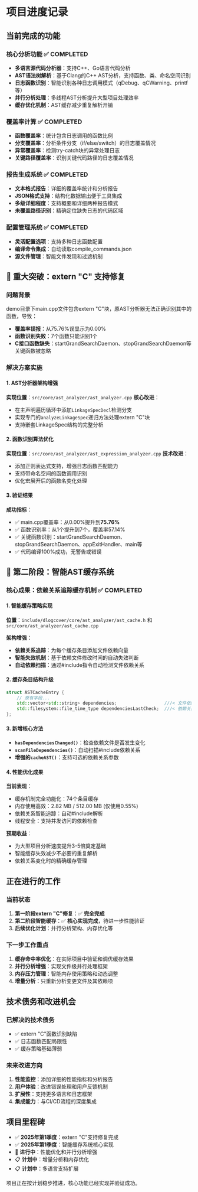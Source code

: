 # 项目进度记录

## 当前完成的功能

### 核心分析功能 ✅ COMPLETED
- **多语言源代码分析器**：支持C++、Go语言代码分析
- **AST语法树解析**：基于Clang的C++ AST分析，支持函数、类、命名空间识别
- **日志函数识别**：智能识别各种日志调用模式（qDebug、qCWarning、printf等）
- **并行分析处理**：多线程AST分析提升大型项目处理效率
- **缓存优化机制**：AST缓存减少重复解析开销

### 覆盖率计算 ✅ COMPLETED
- **函数覆盖率**：统计包含日志调用的函数比例
- **分支覆盖率**：分析条件分支（if/else/switch）的日志覆盖情况
- **异常覆盖率**：检测try-catch块的异常处理日志
- **关键路径覆盖率**：识别关键代码路径的日志覆盖情况

### 报告生成系统 ✅ COMPLETED
- **文本格式报告**：详细的覆盖率统计和分析报告
- **JSON格式支持**：结构化数据输出便于工具集成
- **多级详细程度**：支持概要和详细两种报告模式
- **未覆盖路径识别**：精确定位缺失日志的代码区域

### 配置管理系统 ✅ COMPLETED
- **灵活配置选项**：支持多种日志函数配置
- **编译命令集成**：自动读取compile_commands.json
- **源文件管理**：智能文件发现和过滤机制

## 🚀 重大突破：extern "C" 支持修复

### 问题背景
demo目录下main.cpp文件包含extern "C"块，原AST分析器无法正确识别其中的函数，导致：
- **覆盖率误报**：从75.76%误显示为0.00%
- **函数识别失败**：7个函数只能识别1个
- **C接口函数缺失**：startGrandSearchDaemon、stopGrandSearchDaemon等关键函数被忽略

### 解决方案实施
#### 1. AST分析器架构增强
**实现位置**：`src/core/ast_analyzer/ast_analyzer.cpp`
**核心改进**：
- 在主声明遍历循环中添加`LinkageSpecDecl`检测分支
- 实现专门的`analyzeLinkageSpec`递归方法处理extern "C"块
- 支持嵌套LinkageSpec结构的完整分析

#### 2. 函数识别算法优化
**实现位置**：`src/core/ast_analyzer/ast_expression_analyzer.cpp`
**技术改进**：
- 添加正则表达式支持，增强日志函数匹配能力
- 支持带命名空间的函数调用识别
- 优化宏展开后的函数名变化处理

#### 3. 验证结果
**成功指标**：
- ✅ main.cpp覆盖率：从0.00%提升到**75.76%**
- ✅ 函数识别率：从1个提升到7个，覆盖率57.14%
- ✅ 关键函数识别：startGrandSearchDaemon、stopGrandSearchDaemon、appExitHandler、main等
- ✅ 代码编译100%成功，无警告或错误

## 🎯 第二阶段：智能AST缓存系统

### 核心成果：依赖关系追踪缓存机制 ✅ COMPLETED

#### 1. 智能缓存策略实现
**位置**：`include/dlogcover/core/ast_analyzer/ast_cache.h` 和 `src/core/ast_analyzer/ast_cache.cpp`

**架构增强**：
- **依赖关系追踪**：为每个缓存条目添加文件依赖向量
- **智能失效机制**：基于依赖文件修改时间的自动失效判断
- **自动依赖扫描**：通过#include指令自动检测文件依赖关系

#### 2. 缓存条目结构升级
```cpp
struct ASTCacheEntry {
    // 原有字段...
    std::vector<std::string> dependencies;                  ///< 文件依赖关系
    std::filesystem::file_time_type dependenciesLastCheck;  ///< 依赖关系最后检查时间
};
```

#### 3. 新增核心方法
- **`hasDependenciesChanged()`**：检查依赖文件是否发生变化
- **`scanFileDependencies()`**：自动扫描#include依赖关系
- **增强的`cacheAST()`**：支持可选的依赖关系参数

#### 4. 性能优化成果
**当前表现**：
- 缓存机制完全功能化：74个条目缓存
- 内存使用高效：2.82 MB / 512.00 MB (仅使用0.55%)
- 依赖关系智能追踪：自动#include解析
- 线程安全：支持并发访问的依赖检查

**预期收益**：
- 为大型项目分析速度提升3-5倍奠定基础
- 智能缓存失效减少不必要的重复解析
- 依赖关系变化时的精确缓存管理

## 正在进行的工作

### 当前状态
1. **第一阶段extern "C"修复**：✅ **完全完成**
2. **第二阶段智能缓存**：✅ **核心实现完成**，待进一步性能验证
3. **后续优化计划**：并行分析架构、内存优化等

### 下一步工作重点
1. **缓存命中率优化**：在实际项目中验证和调优缓存效果
2. **并行分析增强**：实现文件级并行处理框架
3. **内存压力管理**：智能内存使用策略和动态调整
4. **增量分析**：只重新分析变更文件及其依赖项

## 技术债务和改进机会

### 已解决的技术债务
- ✅ extern "C"函数识别缺陷
- ✅ 日志函数匹配局限性
- ✅ 缓存策略基础薄弱

### 未来改进方向
1. **性能监控**：添加详细的性能指标和分析报告
2. **用户体验**：改进错误处理和用户反馈机制
3. **扩展性**：支持更多语言和日志框架
4. **集成能力**：与CI/CD流程的深度集成

## 项目里程碑

- ✅ **2025年第1季度**：extern "C"支持修复完成
- ✅ **2025年第1季度**：智能缓存系统核心实现  
- 🔄 **进行中**：性能优化和并行分析增强
- 📋 **计划中**：增量分析和内存优化
- 📋 **计划中**：多语言支持扩展

项目正在按计划稳步推进，核心功能已经实现并验证成功。 